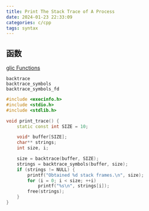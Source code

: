 ```yaml
---
title: Print The Stack Trace of A Process
date: 2024-01-23 22:33:09
categories: c/cpp
tags: syntax
---
```


## 函数

[glic Functions](https://www.gnu.org/software/libc/manual/html_node/Backtraces.html)

    backtrace
    backtrace_symbols
    backtrace_symbols_fd

```cpp
#include <execinfo.h>
#include <stdio.h>
#include <stdlib.h>

void print_trace() {
    static const int SIZE = 10;

    void* buffer[SIZE];
    char** strings;
    int size, i;

    size = backtrace(buffer, SIZE);
    strings = backtrace_symbols(buffer, size);
    if (strings != NULL) {
        printf("Obtained %d stack frames.\n", size);
        for (i = 0; i < size; ++i)
            printf("%s\n", strings[i]);
        free(strings);
    }
}
```
